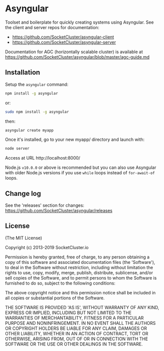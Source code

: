 # Asyngular

Toolset and boilerplate for quickly creating systems using Asyngular.
See the client and server repos for documentation:

- https://github.com/SocketCluster/asyngular-client
- https://github.com/SocketCluster/asyngular-server

Documentation for AGC (horizontally scalable cluster) is available at https://github.com/SocketCluster/asyngular/blob/master/agc-guide.md

## Installation

Setup the `asyngular` command:

```bash
npm install -g asyngular
```

or:

```bash
sudo npm install -g asyngular
```

then:

```bash
asyngular create myapp
```

Once it's installed, go to your new myapp/ directory and launch with:

```bash
node server
```

Access at URL http://localhost:8000/

Node.js `v10.0.0` or above is recommended but you can also use Asyngular with older Node.js versions if you use `while` loops instead of `for-await-of` loops.

## Change log

See the 'releases' section for changes: https://github.com/SocketCluster/asyngular/releases

## License

(The MIT License)

Copyright (c) 2013-2019 SocketCluster.io

Permission is hereby granted, free of charge, to any person obtaining a copy of this software and associated documentation files (the 'Software'), to deal in the Software without restriction, including without limitation the rights to use, copy, modify, merge, publish, distribute, sublicense, and/or sell copies of the Software, and to permit persons to whom the Software is furnished to do so, subject to the following conditions:

The above copyright notice and this permission notice shall be included in all copies or substantial portions of the Software.

THE SOFTWARE IS PROVIDED 'AS IS', WITHOUT WARRANTY OF ANY KIND, EXPRESS OR IMPLIED, INCLUDING BUT NOT LIMITED TO THE WARRANTIES OF MERCHANTABILITY, FITNESS FOR A PARTICULAR PURPOSE AND NONINFRINGEMENT. IN NO EVENT SHALL THE AUTHORS OR COPYRIGHT HOLDERS BE LIABLE FOR ANY CLAIM, DAMAGES OR OTHER LIABILITY, WHETHER IN AN ACTION OF CONTRACT, TORT OR OTHERWISE, ARISING FROM, OUT OF OR IN CONNECTION WITH THE SOFTWARE OR THE USE OR OTHER DEALINGS IN THE SOFTWARE.
